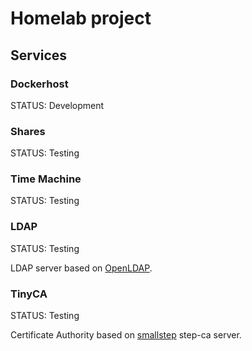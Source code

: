 # Homelab project

## Services

### Dockerhost

STATUS: Development

### Shares

STATUS: Testing

### Time Machine

STATUS: Testing

### LDAP

STATUS: Testing

LDAP server based on [OpenLDAP](https://www.openldap.org/).

### TinyCA

STATUS: Testing

Certificate Authority based on [smallstep](https://smallstep.com/) step-ca server.
